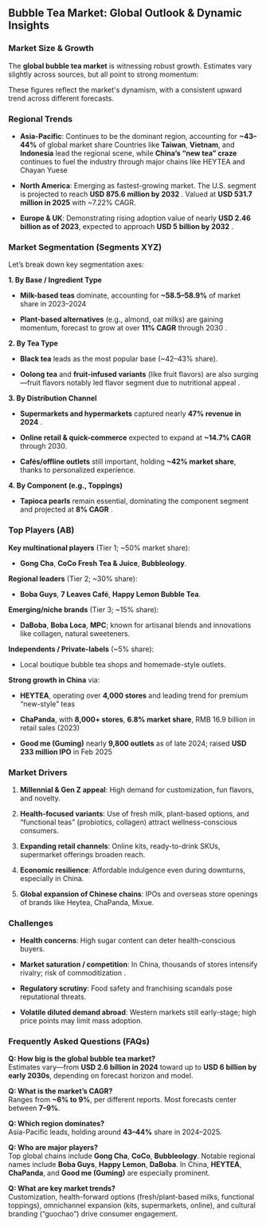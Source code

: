 <h2 data-start="269" data-end="324">Bubble Tea Market: Global Outlook &amp; Dynamic Insights</h2>
<h3 data-start="326" data-end="350">Market Size &amp; Growth</h3>
<p data-start="351" data-end="486">The <strong data-start="355" data-end="383">global bubble tea market</strong> is witnessing robust growth. Estimates vary slightly across sources, but all point to strong momentum:</p>
<p data-start="1145" data-end="1248">These figures reflect the market's dynamism, with a consistent upward trend across different forecasts.</p>
<h3 data-start="1255" data-end="1274">Regional Trends</h3>
<ul data-start="1276" data-end="2109">
<li data-start="1276" data-end="1658">
<p data-start="1278" data-end="1658"><strong data-start="1278" data-end="1294">Asia-Pacific</strong>: Continues to be the dominant region, accounting for <strong data-start="1348" data-end="1359">~43&ndash;44%</strong> of global market share&nbsp;Countries like <strong data-start="1437" data-end="1447">Taiwan</strong>, <strong data-start="1449" data-end="1460">Vietnam</strong>, and <strong data-start="1466" data-end="1479">Indonesia</strong> lead the regional scene, while <strong data-start="1511" data-end="1538">China&rsquo;s &ldquo;new tea&rdquo; craze</strong> continues to fuel the industry through major chains like HEYTEA and Chayan Yuese</p>
</li>
<li data-start="1662" data-end="1922">
<p data-start="1664" data-end="1922"><strong data-start="1664" data-end="1681">North America</strong>: Emerging as fastest-growing market. The U.S. segment is projected to reach <strong data-start="1758" data-end="1787">USD 875.6 million by 2032</strong> . Valued at <strong data-start="1837" data-end="1866">USD 531.7 million in 2025</strong> with ~7.22% CAGR.</p>
</li>
<li data-start="1926" data-end="2109">
<p data-start="1928" data-end="2109"><strong data-start="1928" data-end="1943">Europe &amp; UK</strong>: Demonstrating rising adoption value of nearly <strong data-start="1991" data-end="2022">USD 2.46 billion as of 2023</strong>, expected to approach <strong data-start="2045" data-end="2070">USD 5 billion by 2032</strong> .</p>
</li>
</ul>
<h3 data-start="2116" data-end="2154">Market Segmentation (Segments XYZ)</h3>
<p data-start="2156" data-end="2195">Let&rsquo;s break down key segmentation axes:</p>
<p data-start="2197" data-end="2231"><strong data-start="2197" data-end="2229">1. By Base / Ingredient Type</strong></p>
<ul data-start="2232" data-end="2533">
<li data-start="2232" data-end="2362">
<p data-start="2234" data-end="2362"><strong data-start="2234" data-end="2253">Milk-based teas</strong> dominate, accounting for <strong data-start="2279" data-end="2294">~58.5&ndash;58.9%</strong> of market share in 2023&ndash;2024</p>
</li>
<li data-start="2363" data-end="2533">
<p data-start="2365" data-end="2533"><strong data-start="2365" data-end="2393">Plant-based alternatives</strong> (e.g., almond, oat milks) are gaining momentum, forecast to grow at over <strong data-start="2467" data-end="2479">11% CAGR</strong> through 2030 .</p>
</li>
</ul>
<p data-start="2535" data-end="2555"><strong data-start="2535" data-end="2553">2. By Tea Type</strong></p>
<ul data-start="2556" data-end="2853">
<li data-start="2556" data-end="2659">
<p data-start="2558" data-end="2659"><strong data-start="2558" data-end="2571">Black tea</strong> leads as the most popular base (~42&ndash;43% share).</p>
</li>
<li data-start="2660" data-end="2853">
<p data-start="2662" data-end="2853"><strong data-start="2662" data-end="2676">Oolong tea</strong> and <strong data-start="2681" data-end="2707">fruit-infused variants</strong> (like fruit flavors) are also surging&mdash;fruit flavors notably led flavor segment due to nutritional appeal .</p>
</li>
</ul>
<p data-start="2855" data-end="2887"><strong data-start="2855" data-end="2885">3. By Distribution Channel</strong></p>
<ul data-start="2888" data-end="3284">
<li data-start="2888" data-end="3004">
<p data-start="2890" data-end="3004"><strong data-start="2890" data-end="2923">Supermarkets and hypermarkets</strong> captured nearly <strong data-start="2940" data-end="2963">47% revenue in 2024</strong> .</p>
</li>
<li data-start="3005" data-end="3133">
<p data-start="3007" data-end="3133"><strong data-start="3007" data-end="3041">Online retail &amp; quick-commerce</strong> expected to expand at <strong data-start="3064" data-end="3079">~14.7% CAGR</strong> through 2030.</p>
</li>
<li data-start="3134" data-end="3284">
<p data-start="3136" data-end="3284"><strong data-start="3136" data-end="3161">Caf&eacute;s/offline outlets</strong> still important, holding <strong data-start="3187" data-end="3208">~42% market share</strong>, thanks to personalized experience.</p>
</li>
</ul>
<p data-start="3286" data-end="3324"><strong data-start="3286" data-end="3322">4. By Component (e.g., Toppings)</strong></p>
<ul data-start="3325" data-end="3466">
<li data-start="3325" data-end="3466">
<p data-start="3327" data-end="3466"><strong data-start="3327" data-end="3345">Tapioca pearls</strong> remain essential, dominating the component segment and projected at <strong data-start="3414" data-end="3425">8% CAGR</strong> .</p>
</li>
</ul>
<h3 data-start="3473" data-end="3493">Top Players (AB)</h3>
<p data-start="3495" data-end="3553"><strong data-start="3495" data-end="3524">Key multinational players</strong> (Tier 1; ~50% market share):</p>
<ul data-start="3555" data-end="3655">
<li data-start="3555" data-end="3655">
<p data-start="3557" data-end="3655"><strong data-start="3557" data-end="3569">Gong Cha</strong>, <strong data-start="3571" data-end="3597">CoCo Fresh Tea &amp; Juice</strong>, <strong data-start="3599" data-end="3614">Bubbleology</strong>.</p>
</li>
</ul>
<p data-start="3657" data-end="3699"><strong data-start="3657" data-end="3677">Regional leaders</strong> (Tier 2; ~30% share):</p>
<ul data-start="3701" data-end="3804">
<li data-start="3701" data-end="3804">
<p data-start="3703" data-end="3804"><strong data-start="3703" data-end="3716">Boba Guys</strong>, <strong data-start="3718" data-end="3735">7 Leaves Caf&eacute;</strong>, <strong data-start="3737" data-end="3763">Happy Lemon Bubble Tea</strong>.</p>
</li>
</ul>
<p data-start="3806" data-end="3853"><strong data-start="3806" data-end="3831">Emerging/niche brands</strong> (Tier 3; ~15% share):</p>
<ul data-start="3855" data-end="4010">
<li data-start="3855" data-end="4010">
<p data-start="3857" data-end="4010"><strong data-start="3857" data-end="3867">DaBoba</strong>, <strong data-start="3869" data-end="3882">Boba Loca</strong>, <strong data-start="3884" data-end="3891">MPC</strong>; known for artisanal blends and innovations like collagen, natural sweeteners.</p>
</li>
</ul>
<p data-start="4012" data-end="4058"><strong data-start="4012" data-end="4045">Independents / Private-labels</strong> (~5% share):</p>
<ul data-start="4060" data-end="4161">
<li data-start="4060" data-end="4161">
<p data-start="4062" data-end="4161">Local boutique bubble tea shops and homemade-style outlets.</p>
</li>
</ul>
<p data-start="4163" data-end="4194"><strong data-start="4163" data-end="4189">Strong growth in China</strong> via:</p>
<ul data-start="4196" data-end="4622">
<li data-start="4196" data-end="4329">
<p data-start="4198" data-end="4329"><strong data-start="4198" data-end="4208">HEYTEA</strong>, operating over <strong data-start="4225" data-end="4241">4,000 stores</strong> and leading trend for premium &ldquo;new-style&rdquo; teas</p>
</li>
<li data-start="4330" data-end="4473">
<p data-start="4332" data-end="4473"><strong data-start="4332" data-end="4344">ChaPanda</strong>, with <strong data-start="4351" data-end="4368">8,000+ stores</strong>, <strong data-start="4370" data-end="4391">6.8% market share</strong>, RMB 16.9 billion in retail sales (2023)</p>
</li>
<li data-start="4474" data-end="4622">
<p data-start="4476" data-end="4622"><strong data-start="4476" data-end="4496">Good me (Guming)</strong> nearly <strong data-start="4504" data-end="4521">9,800 outlets</strong> as of late 2024; raised <strong data-start="4546" data-end="4569">USD 233 million IPO</strong> in Feb 2025</p>
</li>
</ul>
<h3 data-start="4629" data-end="4647">Market Drivers</h3>
<ol data-start="4649" data-end="5409">
<li data-start="4649" data-end="4779">
<p data-start="4652" data-end="4779"><strong data-start="4652" data-end="4681">Millennial &amp; Gen Z appeal</strong>: High demand for customization, fun flavors, and novelty.</p>
</li>
<li data-start="4780" data-end="4974">
<p data-start="4783" data-end="4974"><strong data-start="4783" data-end="4810">Health-focused variants</strong>: Use of fresh milk, plant-based options, and &ldquo;functional teas&rdquo; (probiotics, collagen) attract wellness-conscious consumers.</p>
</li>
<li data-start="4975" data-end="5119">
<p data-start="4978" data-end="5119"><strong data-start="4978" data-end="5007">Expanding retail channels</strong>: Online kits, ready-to-drink SKUs, supermarket offerings broaden reach.</p>
</li>
<li data-start="5120" data-end="5253">
<p data-start="5123" data-end="5253"><strong data-start="5123" data-end="5146">Economic resilience</strong>: Affordable indulgence even during downturns, especially in China.</p>
</li>
<li data-start="5254" data-end="5409">
<p data-start="5257" data-end="5409"><strong data-start="5257" data-end="5295">Global expansion of Chinese chains</strong>: IPOs and overseas store openings of brands like Heytea, ChaPanda, Mixue.</p>
</li>
</ol>
<h3 data-start="5416" data-end="5430">Challenges</h3>
<ul data-start="5432" data-end="5988">
<li data-start="5432" data-end="5548">
<p data-start="5434" data-end="5548"><strong data-start="5434" data-end="5453">Health concerns</strong>: High sugar content can deter health-conscious buyers.</p>
</li>
<li data-start="5549" data-end="5701">
<p data-start="5551" data-end="5701"><strong data-start="5551" data-end="5586">Market saturation / competition</strong>: In China, thousands of stores intensify rivalry; risk of commoditization .</p>
</li>
<li data-start="5702" data-end="5832">
<p data-start="5704" data-end="5832"><strong data-start="5704" data-end="5727">Regulatory scrutiny</strong>: Food safety and franchising scandals pose reputational threats.</p>
</li>
<li data-start="5833" data-end="5988">
<p data-start="5835" data-end="5988"><strong data-start="5835" data-end="5869">Volatile diluted demand abroad</strong>: Western markets still early-stage; high price points may limit mass adoption.</p>
</li>
</ul>
<h3 data-start="5995" data-end="6032">Frequently Asked Questions (FAQs)</h3>
<p data-start="6034" data-end="6259"><strong data-start="6034" data-end="6081">Q: How big is the global bubble tea market?</strong><br data-start="6081" data-end="6084" /> Estimates vary&mdash;from <strong data-start="6104" data-end="6131">USD 2.6 billion in 2024</strong> toward up to <strong data-start="6145" data-end="6177">USD 6 billion by early 2030s</strong>, depending on forecast horizon and model.</p>
<p data-start="6261" data-end="6426"><strong data-start="6261" data-end="6294">Q: What is the market&rsquo;s CAGR?</strong><br data-start="6294" data-end="6297" /> Ranges from <strong data-start="6309" data-end="6322">~6% to 9%</strong>, per different reports. Most forecasts center between <strong data-start="6377" data-end="6385">7&ndash;9%</strong>.</p>
<p data-start="6428" data-end="6566"><strong data-start="6428" data-end="6458">Q: Which region dominates?</strong><br data-start="6458" data-end="6461" /> Asia-Pacific leads, holding around <strong data-start="6496" data-end="6506">43&ndash;44%</strong> share in 2024&ndash;2025.</p>
<p data-start="6568" data-end="6868"><strong data-start="6568" data-end="6597">Q: Who are major players?</strong><br data-start="6597" data-end="6600" /> Top global chains include <strong data-start="6626" data-end="6638">Gong Cha</strong>, <strong data-start="6640" data-end="6648">CoCo</strong>, <strong data-start="6650" data-end="6665">Bubbleology</strong>. Notable regional names include <strong data-start="6698" data-end="6711">Boba Guys</strong>, <strong data-start="6713" data-end="6728">Happy Lemon</strong>, <strong data-start="6730" data-end="6740">DaBoba</strong>. In China, <strong data-start="6752" data-end="6762">HEYTEA</strong>, <strong data-start="6764" data-end="6776">ChaPanda</strong>, and <strong data-start="6782" data-end="6802">Good me (Guming)</strong> are especially prominent.</p>
<p data-start="6870" data-end="7145"><strong data-start="6870" data-end="6904">Q: What are key market trends?</strong><br data-start="6904" data-end="6907" /> Customization, health-forward options (fresh/plant-based milks, functional toppings), omnichannel expansion (kits, supermarkets, online), and cultural branding (&ldquo;guochao&rdquo;) drive consumer engagement.</p>
